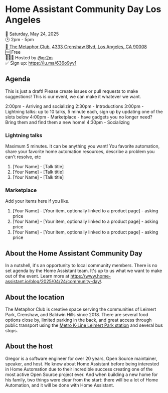 # Home Assistant Community Day Los Angeles

📅 Saturday, May 24, 2025  
🕑 2pm - 5pm  
📍 [The Metaphor Club](https://themetaphorclub.com/), [4333 Crenshaw Blvd, Los Angeles, CA 90008](https://maps.app.goo.gl/2TaLq5LC4szSjspf6)  
🆓 Free  
🙋🏻‍♂️ Hosted by [@gr2m](https://github.com/gr2m)  
✅ Sign up: https://lu.ma/636o9yv1  

## Agenda

This is just a draft! Please create issues or pull requests to make suggestions! This is our event, we can make it whatever we want.

2:00pm - Arriving and socializing
2:30pm - Introductions
3:00pm - Lightning talks: up to 10 talks, 5 minute each, sign up by updating one of the slots below
4:00pm - Marketplace - have gadgets you no longer need? Bring them and find them a new home!
4:30pm - Socializing

### Lightning talks

Maximum 5 minutes. It can be anything you want! You favorite automation, share your favorite home automation resources, describe a problem you can't resolve, etc

1. [Your Name] - [Talk title]
1. [Your Name] - [Talk title]
1. [Your Name] - [Talk title]

### Marketplace

Add your items here if you like. 

1. [Your Name] - [Your item, optionally linked to a product page] - asking price
1. [Your Name] - [Your item, optionally linked to a product page] - asking price
1. [Your Name] - [Your item, optionally linked to a product page] - asking price

## About the Home Assistant Community Day

In a nutshell, it's an opportunity to local community members. There is no set agenda by the Home Assistant team. It's up to us what we want to make out of the event.
Learn more at https://www.home-assistant.io/blog/2025/04/24/community-day/.

## About the location

The Metaphor Club is creative space serving the communities of Leimert Park, Crenshaw, and Baldwin Hills since 2018. There are several food options close by, limited parking in the back, and great access through public transport using the [Metro K-Line Leimert Park station](https://maps.app.goo.gl/qesmgX4zNUnEy8sy5) and several bus stops.

## About the host

Gregor is a software engineer for over 20 years, Open Source maintainer, speaker, and host. He knew about Home Assistant before being interested in Home Automation due to their incredible success creating one of the most active Open Source project ever. And when building a new home for his family, two things were clear from the start: there will be a lot of Home Automation, and it will be done with Home Assistant.
